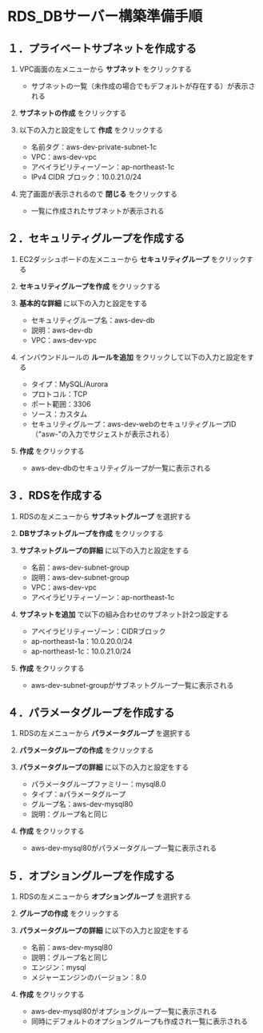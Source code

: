 # RDS_DBサーバー構築準備手順

## １．プライベートサブネットを作成する

1. VPC画面の左メニューから __サブネット__ をクリックする
    * サブネットの一覧（未作成の場合でもデフォルトが存在する）が表示される

2. __サブネットの作成__ をクリックする

3. 以下の入力と設定をして __作成__ をクリックする
    * 名前タグ：aws-dev-private-subnet-1c
    * VPC：aws-dev-vpc
    * アベイラビリティーゾーン：ap-northeast-1c
    * IPv4 CIDR ブロック：10.0.21.0/24

4. 完了画面が表示されるので __閉じる__ をクリックする
    * 一覧に作成されたサブネットが表示される

## ２．セキュリティグループを作成する

1. EC2ダッシュボードの左メニューから __セキュリティグループ__ をクリックする

2. __セキュリティグループを作成__ をクリックする

3. __基本的な詳細__ に以下の入力と設定をする
    * セキュリティグループ名：aws-dev-db
    * 説明：aws-dev-db
    * VPC：aws-dev-vpc

4. インバウンドルールの __ルールを追加__ をクリックして以下の入力と設定をする
    * タイプ：MySQL/Aurora
    * プロトコル：TCP
    * ポート範囲：3306
    * ソース：カスタム
    * セキュリティグループ：aws-dev-webのセキュリティグループID（"asw-"の入力でサジェストが表示される）

5. __作成__ をクリックする
    * aws-dev-dbのセキュリティグループが一覧に表示される

## ３．RDSを作成する

1. RDSの左メニューから __サブネットグループ__ を選択する

2. __DBサブネットグループを作成__ をクリックする

3. __サブネットグループの詳細__ に以下の入力と設定をする
    * 名前：aws-dev-subnet-group
    * 説明：aws-dev-subnet-group
    * VPC：aws-dev-vpc
    * アベイラビリティーゾーン：ap-northeast-1c

4. __サブネットを追加__ で以下の組み合わせのサブネット計2つ設定する
    * アベイラビリティーゾーン：CIDRブロック
    * ap-northeast-1a：10.0.20.0/24
    * ap-northeast-1c：10.0.21.0/24

5. __作成__ をクリックする
    * aws-dev-subnet-groupがサブネットグループ一覧に表示される

## ４．パラメータグループを作成する

1. RDSの左メニューから __パラメータグループ__ を選択する

2. __パラメータグループの作成__ をクリックする

3. __パラメータグループの詳細__ に以下の入力と設定をする
    * パラメータグループファミリー：mysql8.0
    * タイプ：aパラメータグループ
    * グループ名：aws-dev-mysql80
    * 説明：グループ名と同じ

4. __作成__ をクリックする
    * aws-dev-mysql80がパラメータグループ一覧に表示される

## ５．オプショングループを作成する

1. RDSの左メニューから __オプショングループ__ を選択する

2. __グループの作成__ をクリックする

3. __パラメータグループの詳細__ に以下の入力と設定をする
    * 名前：aws-dev-mysql80
    * 説明：グループ名と同じ
    * エンジン：mysql
    * メジャーエンジンのバージョン：8.0

4. __作成__ をクリックする
    * aws-dev-mysql80がオプショングループ一覧に表示される
    * 同時にデフォルトのオプショングループも作成され一覧に表示される
